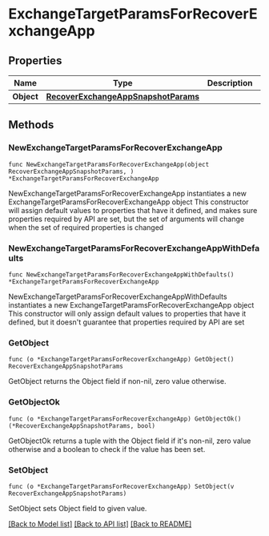 # ExchangeTargetParamsForRecoverExchangeApp

## Properties

Name | Type | Description | Notes
------------ | ------------- | ------------- | -------------
**Object** | [**RecoverExchangeAppSnapshotParams**](RecoverExchangeAppSnapshotParams.md) |  | 

## Methods

### NewExchangeTargetParamsForRecoverExchangeApp

`func NewExchangeTargetParamsForRecoverExchangeApp(object RecoverExchangeAppSnapshotParams, ) *ExchangeTargetParamsForRecoverExchangeApp`

NewExchangeTargetParamsForRecoverExchangeApp instantiates a new ExchangeTargetParamsForRecoverExchangeApp object
This constructor will assign default values to properties that have it defined,
and makes sure properties required by API are set, but the set of arguments
will change when the set of required properties is changed

### NewExchangeTargetParamsForRecoverExchangeAppWithDefaults

`func NewExchangeTargetParamsForRecoverExchangeAppWithDefaults() *ExchangeTargetParamsForRecoverExchangeApp`

NewExchangeTargetParamsForRecoverExchangeAppWithDefaults instantiates a new ExchangeTargetParamsForRecoverExchangeApp object
This constructor will only assign default values to properties that have it defined,
but it doesn't guarantee that properties required by API are set

### GetObject

`func (o *ExchangeTargetParamsForRecoverExchangeApp) GetObject() RecoverExchangeAppSnapshotParams`

GetObject returns the Object field if non-nil, zero value otherwise.

### GetObjectOk

`func (o *ExchangeTargetParamsForRecoverExchangeApp) GetObjectOk() (*RecoverExchangeAppSnapshotParams, bool)`

GetObjectOk returns a tuple with the Object field if it's non-nil, zero value otherwise
and a boolean to check if the value has been set.

### SetObject

`func (o *ExchangeTargetParamsForRecoverExchangeApp) SetObject(v RecoverExchangeAppSnapshotParams)`

SetObject sets Object field to given value.



[[Back to Model list]](../README.md#documentation-for-models) [[Back to API list]](../README.md#documentation-for-api-endpoints) [[Back to README]](../README.md)


